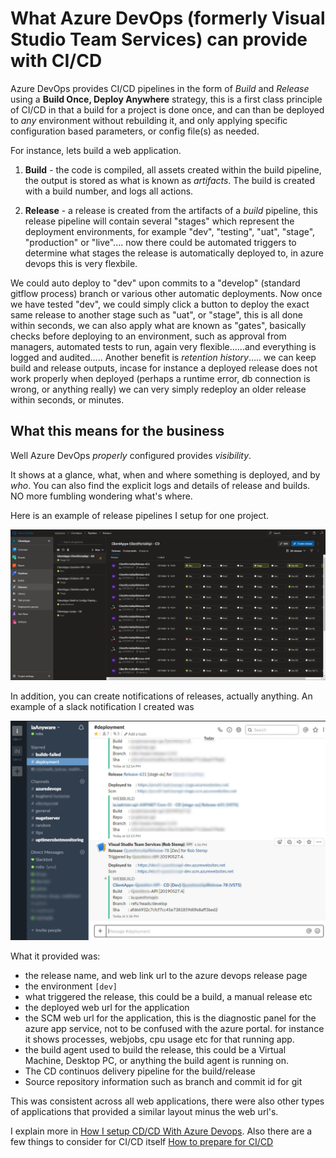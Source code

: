 # What Azure DevOps (formerly Visual Studio Team Services) can provide with CI/CD

Azure DevOps provides CI/CD pipelines in the form of *Build* and *Release* using a **Build Once, Deploy Anywhere** strategy, this is a first class principle of CI/CD in that a build for a project is done once, and can than be deployed to *any* environment without rebuilding it, and only applying specific configuration based parameters, or config file(s) as needed.

For instance, lets build a web application.

1. **Build** - the code is compiled, all assets created within the build pipeline, the output is stored as what is known as *artifacts*. The build is created with a build number, and logs all actions.

2. **Release** - a release is created from the artifacts of a *build* pipeline, this release pipeline will contain several "stages" which represent the deployment environments, for example "dev", "testing", "uat", "stage", "production" or "live".... now there could be automated triggers to determine what stages the release is automatically deployed to, in azure devops this is very flexbile. 

We could auto deploy to "dev" upon commits to a "develop" (standard gitflow process) branch or various other automatic deployments. Now once we have tested "dev", we could simply click a button to deploy the exact same release to another stage such as "uat", or "stage", this is all done within seconds, we can also apply what are known as "gates", basically checks before deploying to an environment, such as approval from managers, automated tests to run, again very flexible......and everything is logged and audited.....
Another benefit is *retention history*..... we can keep build and release outputs, incase for instance a deployed release does not work properly when deployed (perhaps a runtime error, db connection is wrong, or anything really) we can very simply redeploy an older release within seconds, or minutes.

## What this means for the business
Well Azure DevOps *properly* configured provides *visibility*.

It shows at a glance, what, when and where something is deployed, and by *who*. You can also find the explicit logs and details of release and builds. NO more fumbling wondering what's where.

Here is an example of release pipelines I setup for one project.

![Release Items](images/azure_devops_clientapps_releases.png)

In addition, you can create notifications of releases, actually anything. An example of a slack notification I created was

![Slack Release notification](images/slack_web_release_notification.jpg)

What it provided was:
- the release name, and web link url to the azure devops release page
- the environment `[dev]`
- what triggered the release, this could be a build, a manual release etc
- the deployed web url for the application
- the SCM web url for the application, this is the diagnostic panel for the azure app service, not to be confused with the azure portal. for instance it shows processes, webjobs, cpu usage etc for that running app.
- the build agent used to build the release, this could be a Virtual Machine, Desktop PC, or anything the build agent is running on.
- The CD continuos delivery pipeline for the build/release
- Source repository information such as branch and commit id for git

This was consistent across all web applications, there were also other types of applications that provided a similar layout minus the web url's.

I explain more in [How I setup CD/CD With Azure Devops](how-i-setup-ci-cd-with-azure-devops.md). Also there are a few things to consider for CI/CD itself [How to prepare for CI/CD](how-to-prepare-for-continuous-integration.md)

